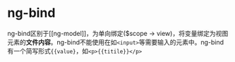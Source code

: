 # ng-bind

ng-bind区别于[[ng-model]]，为单向绑定($scope -> view)，将变量绑定为视图元素的**文件内容**。ng-bind不能使用在如`<input>`等需要输入的元素中。ng-bind有一个简写形式`{{value}`，如`<p>{{titile}}</p>`
